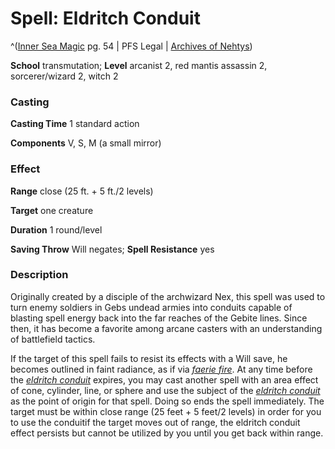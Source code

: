# Spell: Eldritch Conduit

^([Inner Sea Magic][ss-eldritch-conduit] pg. 54 | PFS Legal | [Archives of Nehtys][sn-eldritch-conduit])

**School** transmutation; **Level** arcanist 2, red mantis assassin 2, sorcerer/wizard 2, witch 2

### Casting

**Casting Time** 1 standard action  

**Components** V, S, M (a small mirror)

### Effect

**Range** close (25 ft. + 5 ft./2 levels)  

**Target** one creature  

**Duration** 1 round/level  

**Saving Throw** Will negates; **Spell Resistance** yes

### Description

Originally created by a disciple of the archwizard Nex, this spell was used to turn enemy soldiers in Gebs undead armies into conduits capable of blasting spell energy back into the far reaches of the Gebite lines. Since then, it has become a favorite among arcane casters with an understanding of battlefield tactics.  

If the target of this spell fails to resist its effects with a Will save, he becomes outlined in faint radiance, as if via _[faerie fire]_. At any time before the _[eldritch conduit]_ expires, you may cast another spell with an area effect of cone, cylinder, line, or sphere and use the subject of the _[eldritch conduit]_ as the point of origin for that spell. Doing so ends the spell immediately. The target must be within close range (25 feet + 5 feet/2 levels) in order for you to use the conduitif the target moves out of range, the eldritch conduit effect persists but cannot be utilized by you until you get back within range.

[ss-eldritch-conduit]: http://paizo.com/store/games/rolep
[sn-eldritch-conduit]: http://www.archivesofnethys.com/SpellDisplay.aspx?ItemName=Eldritch%20Conduit
[faerie fire]: http://www.archivesofnethys.com/SpellDisplay.aspx?ItemName=faerie%20fire
[eldritch conduit]: http://www.archivesofnethys.com/SpellDisplay.aspx?ItemName=eldritch%20conduit